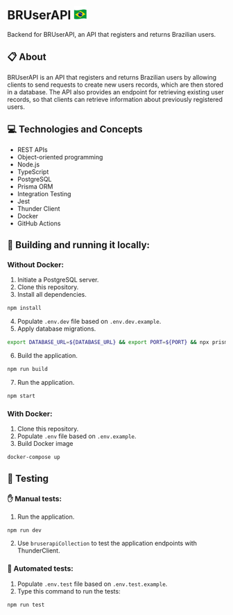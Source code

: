 # BRUserAPI <img src="./assets/flag.svg" style="height:31px">


Backend for BRUserAPI, an API that registers and returns Brazilian users.

## 📋 About

BRUserAPI is an API that registers and returns Brazilian users by allowing clients to send requests to create new users records, which are then stored in a database. The API also provides an endpoint for retrieving existing user records, so that clients can retrieve information about previously registered users.

## 💻 Technologies and Concepts

- REST APIs
- Object-oriented programming
- Node.js
- TypeScript
- PostgreSQL
- Prisma ORM
- Integration Testing
- Jest
- Thunder Client
- Docker
- GitHub Actions

## 🏁 Building and running it locally:

### Without Docker:

1. Initiate a PostgreSQL server.
2. Clone this repository.
3. Install all dependencies.

```bash
npm install
```

4. Populate `.env.dev` file based on `.env.dev.example`.
5. Apply database migrations.

```bash
export DATABASE_URL=${DATABASE_URL} && export PORT=${PORT} && npx prisma migrate dev
```

6. Build the application.

```bash
npm run build
```

7. Run the application.

```bash
npm start
```

### With Docker:

1. Clone this repository.
2. Populate `.env` file based on `.env.example`.
3. Build Docker image

```bash
docker-compose up
```

## 🧪 Testing

### ✋ Manual tests:

1. Run the application.

```bash
npm run dev
```

2. Use `bruserapiCollection` to test the application endpoints with ThunderClient.

### 🤖 Automated tests:

1. Populate `.env.test` file based on `.env.test.example`.
2. Type this command to run the tests:

```bash
npm run test
```
